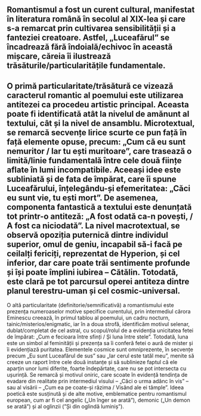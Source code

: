 Romantismul a fost un curent cultural, manifestat în literatura română în secolul al XIX-lea și care s-a remarcat prin cultivarea sensibilității și a fanteziei creatoare. Astfel, „Luceafărul” se încadrează fără îndoială/echivoc în această mișcare, căreia îi ilustrează trăsăturile/particularitățile fundamentale.
---
O primă particularitate/trăsătură ce vizează caracterul romantic al poemului este utilizarea antitezei ca procedeu artistic principal. Aceasta poate fi identificată atât la nivelul de amănunt al textului, cât și la nivel de ansamblu. Microtextual, se remarcă secvențe lirice scurte ce pun față în față elemente opuse, precum: „Cum că eu sunt nemuritor / Iar tu ești muritoare”, care trasează o limită/linie fundamentală între cele două ființe aflate în lumi incompatibile. Aceeași idee este subliniată și de fata de împărat, care îi spune Luceafărului, înțelegându-și efemeritatea: „Căci eu sunt vie, tu ești mort”. De asemenea, componenta fantastică a textului este denunțată tot printr-o antiteză: „A fost odată ca-n povești, / A fost ca niciodată”. La nivel macrotextual, se observă opoziția puternică dintre individul superior, omul de geniu, incapabil să-i facă pe ceilalți fericiți, reprezentat de Hyperion, și cel inferior, dar care poate trăi sentimente profunde și își poate împlini iubirea – Cătălin. Totodată, este clară pe tot parcursul operei antiteza dintre planul terestru-uman și cel cosmic-universal.
---
O altă particularitate (definitorie/semnificativă) a romantismului este prezența numeroaselor motive specifice curentului, prin intermediul cărora Eminescu creează, în primul tablou al poemului, un cadru nocturn, tainic/misterios/enigmatic, iar în a doua strofă, identificăm motivul selenar, dublat/completat de cel astral, cu scopul/rolul de a evidenția unicitatea fetei de împărat: „Cum e fecioara între sfinți / Și luna între stele”. Totodată, luna este un simbol al feminității și prezența sa îi conferă fetei o aură de mister și îi evidențiază puritatea. Elementele cosmice sunt omniprezente, în secvențe precum „Eu sunt Luceafărul de sus” sau „Iar cerul este tatăl meu”, menite să creeze un raport între cele două instanțe și să sublinieze faptul că ele aparțin unor lumi diferite, foarte îndepărtate, care nu se pot intersecta cu ușurință. Se remarcă și motivul oniric, care scoate în evidență tendința de evadare din realitate prin intermediul visului – „Căci o urma adânc în vis” – sau al visării – „Cum ea pe coate-și răzima / Visând ale ei tâmple”. Ideea poetică este susținută și de alte motive, emblematice pentru romantismul european, cum ar fi cel angelic („Un înger se arată”), demonic („Un demon se arată”) și al oglinzii (”Și din oglindă luminiș”).
